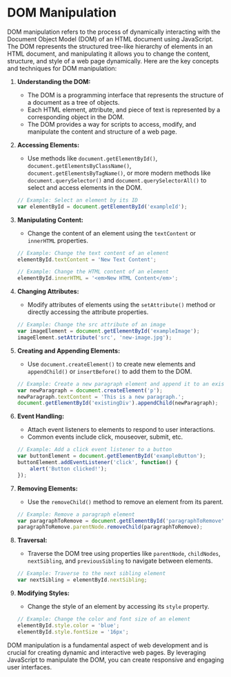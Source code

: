 # DOM Manipulation

DOM manipulation refers to the process of dynamically interacting with the Document Object Model (DOM) of an HTML document using JavaScript. The DOM represents the structured tree-like hierarchy of elements in an HTML document, and manipulating it allows you to change the content, structure, and style of a web page dynamically. Here are the key concepts and techniques for DOM manipulation:

1. **Understanding the DOM:**
   - The DOM is a programming interface that represents the structure of a document as a tree of objects.
   - Each HTML element, attribute, and piece of text is represented by a corresponding object in the DOM.
   - The DOM provides a way for scripts to access, modify, and manipulate the content and structure of a web page.

2. **Accessing Elements:**
   - Use methods like `document.getElementById()`, `document.getElementsByClassName()`, `document.getElementsByTagName()`, or more modern methods like `document.querySelector()` and `document.querySelectorAll()` to select and access elements in the DOM.

   ```javascript
   // Example: Select an element by its ID
   var elementById = document.getElementById('exampleId');
   ```

3. **Manipulating Content:**
   - Change the content of an element using the `textContent` or `innerHTML` properties.

   ```javascript
   // Example: Change the text content of an element
   elementById.textContent = 'New Text Content';

   // Example: Change the HTML content of an element
   elementById.innerHTML = '<em>New HTML Content</em>';
   ```

4. **Changing Attributes:**
   - Modify attributes of elements using the `setAttribute()` method or directly accessing the attribute properties.

   ```javascript
   // Example: Change the src attribute of an image
   var imageElement = document.getElementById('exampleImage');
   imageElement.setAttribute('src', 'new-image.jpg');
   ```

5. **Creating and Appending Elements:**
   - Use `document.createElement()` to create new elements and `appendChild()` or `insertBefore()` to add them to the DOM.

   ```javascript
   // Example: Create a new paragraph element and append it to an existing div
   var newParagraph = document.createElement('p');
   newParagraph.textContent = 'This is a new paragraph.';
   document.getElementById('existingDiv').appendChild(newParagraph);
   ```

6. **Event Handling:**
   - Attach event listeners to elements to respond to user interactions.
   - Common events include click, mouseover, submit, etc.

   ```javascript
   // Example: Add a click event listener to a button
   var buttonElement = document.getElementById('exampleButton');
   buttonElement.addEventListener('click', function() {
       alert('Button clicked!');
   });
   ```

7. **Removing Elements:**
   - Use the `removeChild()` method to remove an element from its parent.

   ```javascript
   // Example: Remove a paragraph element
   var paragraphToRemove = document.getElementById('paragraphToRemove');
   paragraphToRemove.parentNode.removeChild(paragraphToRemove);
   ```

8. **Traversal:**
   - Traverse the DOM tree using properties like `parentNode`, `childNodes`, `nextSibling`, and `previousSibling` to navigate between elements.

   ```javascript
   // Example: Traverse to the next sibling element
   var nextSibling = elementById.nextSibling;
   ```

9. **Modifying Styles:**
   - Change the style of an element by accessing its `style` property.

   ```javascript
   // Example: Change the color and font size of an element
   elementById.style.color = 'blue';
   elementById.style.fontSize = '16px';
   ```

DOM manipulation is a fundamental aspect of web development and is crucial for creating dynamic and interactive web pages. By leveraging JavaScript to manipulate the DOM, you can create responsive and engaging user interfaces.